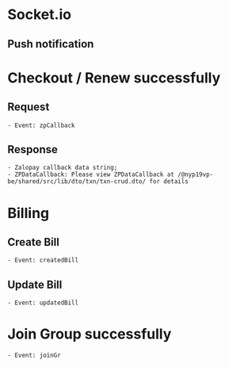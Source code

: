 # Socket.io

## Push notification

# Checkout / Renew successfully

## Request

    - Event: zpCallback

## Response

    - Zalopay callback data string;
    - ZPDataCallback: Please view ZPDataCallback at /@nyp19vp-be/shared/src/lib/dto/txn/txn-crud.dto/ for details

# Billing

## Create Bill

    - Event: createdBill

## Update Bill

    - Event: updatedBill

# Join Group successfully

    - Event: joinGr
